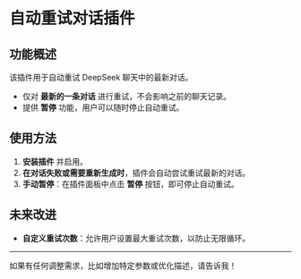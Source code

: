 # 自动重试对话插件

## 功能概述
该插件用于自动重试 DeepSeek 聊天中的最新对话。  
- 仅对 **最新的一条对话** 进行重试，不会影响之前的聊天记录。  
- 提供 **暂停** 功能，用户可以随时停止自动重试。

## 使用方法
1. **安装插件** 并启用。
2. **在对话失败或需要重新生成时**，插件会自动尝试重试最新的对话。
3. **手动暂停**：在插件面板中点击 **暂停** 按钮，即可停止自动重试。


## 未来改进
- **自定义重试次数**：允许用户设置最大重试次数，以防止无限循环。  

---

如果有任何调整需求，比如增加特定参数或优化描述，请告诉我！

